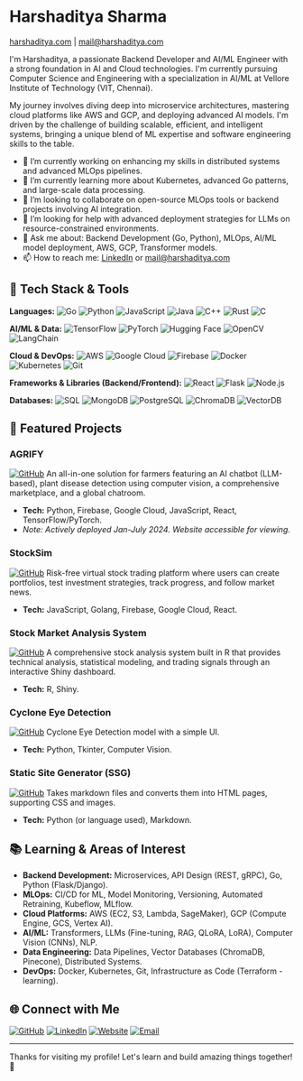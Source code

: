 # Harshaditya Sharma
[harshaditya.com](https://harshaditya.com) | [mail@harshaditya.com](mailto:mail@harshaditya.com)

I'm Harshaditya, a passionate Backend Developer and AI/ML Engineer with a strong foundation in AI and Cloud technologies. I'm currently pursuing Computer Science and Engineering with a specialization in AI/ML at Vellore Institute of Technology (VIT, Chennai).

My journey involves diving deep into microservice architectures, mastering cloud platforms like AWS and GCP, and deploying advanced AI models. I'm driven by the challenge of building scalable, efficient, and intelligent systems, bringing a unique blend of ML expertise and software engineering skills to the table.

- 🔭 I’m currently working on enhancing my skills in distributed systems and advanced MLOps pipelines.
- 🌱 I’m currently learning more about Kubernetes, advanced Go patterns, and large-scale data processing.
- 👯 I’m looking to collaborate on open-source MLOps tools or backend projects involving AI integration.
- 🤔 I’m looking for help with advanced deployment strategies for LLMs on resource-constrained environments.
- 💬 Ask me about: Backend Development (Go, Python), MLOps, AI/ML model deployment, AWS, GCP, Transformer models.
- 📫 How to reach me: [LinkedIn](https://www.linkedin.com/in/harshaditya-sharma-597122253/) or [mail@harshaditya.com](mailto:mail@harshaditya.com)


## 🚀 Tech Stack & Tools

**Languages:**
![Go](https://img.shields.io/badge/-Go-00ADD8?style=flat-square&logo=Go&logoColor=white)
![Python](https://img.shields.io/badge/-Python-3776AB?style=flat-square&logo=Python&logoColor=white)
![JavaScript](https://img.shields.io/badge/-JavaScript-F7DF1E?style=flat-square&logo=JavaScript&logoColor=black)
![Java](https://img.shields.io/badge/-Java-B07219?style=flat-square&logo=Java&logoColor=white)
![C++](https://img.shields.io/badge/-C++-00599C?style=flat-square&logo=C%2B%2B&logoColor=white)
![Rust](https://img.shields.io/badge/-Rust-dea584?style=flat-square&logo=Rust&logoColor=white)
![C](https://img.shields.io/badge/-C-A8B9CC?style=flat-square&logo=C&logoColor=white)

**AI/ML & Data:**
![TensorFlow](https://img.shields.io/badge/-TensorFlow-FF6F00?style=flat-square&logo=TensorFlow&logoColor=white)
![PyTorch](https://img.shields.io/badge/-PyTorch-EE4C2C?style=flat-square&logo=PyTorch&logoColor=white)
![Hugging Face](https://img.shields.io/badge/-Hugging%20Face-FFD21E?style=flat-square&logo=HuggingFace&logoColor=black)
![OpenCV](https://img.shields.io/badge/-OpenCV-5C3EE8?style=flat-square&logo=OpenCV&logoColor=white)
![LangChain](https://img.shields.io/badge/-LangChain-8A2BE2?style=flat-square&logo=LangChain&logoColor=white)

**Cloud & DevOps:**
![AWS](https://img.shields.io/badge/-AWS-232F3E?style=flat-square&logo=AmazonAWS&logoColor=white)
![Google Cloud](https://img.shields.io/badge/-Google%20Cloud-4285F4?style=flat-square&logo=GoogleCloud&logoColor=white)
![Firebase](https://img.shields.io/badge/-Firebase-FFCA28?style=flat-square&logo=Firebase&logoColor=black)
![Docker](https://img.shields.io/badge/-Docker-2496ED?style=flat-square&logo=Docker&logoColor=white)
![Kubernetes](https://img.shields.io/badge/-Kubernetes-326CE5?style=flat-square&logo=Kubernetes&logoColor=white)
![Git](https://img.shields.io/badge/-Git-F05032?style=flat-square&logo=Git&logoColor=white)

**Frameworks & Libraries (Backend/Frontend):**
![React](https://img.shields.io/badge/-React-61DAFB?style=flat-square&logo=React&logoColor=black)
![Flask](https://img.shields.io/badge/-Flask-000000?style=flat-square&logo=Flask&logoColor=white)
![Node.js](https://img.shields.io/badge/-Node.js-339933?style=flat-square&logo=Node.js&logoColor=white)

**Databases:**
![SQL](https://img.shields.io/badge/-SQL-4479A1?style=flat-square&logo=MySQL&logoColor=white)
![MongoDB](https://img.shields.io/badge/-MongoDB-47A248?style=flat-square&logo=MongoDB&logoColor=white)
![PostgreSQL](https://img.shields.io/badge/-PostgreSQL-336791?style=flat-square&logo=PostgreSQL&logoColor=white)
![ChromaDB](https://img.shields.io/badge/-ChromaDB-6B5B95?style=flat-square&logoColor=white)
![VectorDB](https://img.shields.io/badge/-Vector%20DB-FF69B4?style=flat-square&logoColor=white)

## 🌟 Featured Projects

### AGRIFY
[![GitHub](https://img.shields.io/badge/-GitHub-181717?style=flat-square&logo=github)](https://github.com/hercules2209/Agrify) <!-- Replace with actual link if different -->
An all-in-one solution for farmers featuring an AI chatbot (LLM-based), plant disease detection using computer vision, a comprehensive marketplace, and a global chatroom.
*   **Tech:** Python, Firebase, Google Cloud, JavaScript, React, TensorFlow/PyTorch.
*   *Note: Actively deployed Jan-July 2024. Website accessible for viewing.*

### StockSim
[![GitHub](https://img.shields.io/badge/-GitHub-181717?style=flat-square&logo=github)](https://github.com/hercules2209/StockSim) <!-- Replace with actual link if different -->
Risk-free virtual stock trading platform where users can create portfolios, test investment strategies, track progress, and follow market news.
*   **Tech:** JavaScript, Golang, Firebase, Google Cloud, React.

### Stock Market Analysis System
[![GitHub](https://img.shields.io/badge/-GitHub-181717?style=flat-square&logo=github)](https://github.com/hercules2209/Stock-Market-Analysis-System) <!-- Replace with actual link if different -->
A comprehensive stock analysis system built in R that provides technical analysis, statistical modeling, and trading signals through an interactive Shiny dashboard.
*   **Tech:** R, Shiny.

### Cyclone Eye Detection
[![GitHub](https://img.shields.io/badge/-GitHub-181717?style=flat-square&logo=github)](https://github.com/hercules2209/Cyclone-Eye-Detection) <!-- Replace with actual link if different -->
Cyclone Eye Detection model with a simple UI.
*   **Tech:** Python, Tkinter, Computer Vision.

### Static Site Generator (SSG)
[![GitHub](https://img.shields.io/badge/-GitHub-181717?style=flat-square&logo=github)](https://github.com/hercules2209/SSG) <!-- Replace with actual link if different -->
Takes markdown files and converts them into HTML pages, supporting CSS and images.
*   **Tech:** Python (or language used), Markdown.

## 📚 Learning & Areas of Interest

-   **Backend Development:** Microservices, API Design (REST, gRPC), Go, Python (Flask/Django).
-   **MLOps:** CI/CD for ML, Model Monitoring, Versioning, Automated Retraining, Kubeflow, MLflow.
-   **Cloud Platforms:** AWS (EC2, S3, Lambda, SageMaker), GCP (Compute Engine, GCS, Vertex AI).
-   **AI/ML:** Transformers, LLMs (Fine-tuning, RAG, QLoRA, LoRA), Computer Vision (CNNs), NLP.
-   **Data Engineering:** Data Pipelines, Vector Databases (ChromaDB, Pinecone), Distributed Systems.
-   **DevOps:** Docker, Kubernetes, Git, Infrastructure as Code (Terraform - learning).

## 🌐 Connect with Me

[![GitHub](https://img.shields.io/badge/-GitHub-181717?style=flat-square&logo=github)](https://github.com/hercules2209)
[![LinkedIn](https://img.shields.io/badge/-LinkedIn-0A66C2?style=flat-square&logo=linkedin&logoColor=white)](https://www.linkedin.com/in/harshaditya-sharma-597122253/)
[![Website](https://img.shields.io/badge/-Website-4A90E2?style=flat-square&logo=firefoxbrowser&logoColor=white)](https://harshaditya.com)
[![Email](https://img.shields.io/badge/-Email-D14836?style=flat-square&logo=gmail&logoColor=white)](mailto:mail@harshaditya.com)

---
Thanks for visiting my profile! Let's learn and build amazing things together! 🚀
